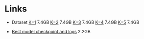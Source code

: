 # Links
- Dataset
    [K=1](https://university-klagenfurt.s3.eu-central-1.amazonaws.com/AIML/Dataset/1.zip) 7.4GB
    [K=2](https://university-klagenfurt.s3.eu-central-1.amazonaws.com/AIML/Dataset/2.zip) 7.4GB
    [K=3](https://university-klagenfurt.s3.eu-central-1.amazonaws.com/AIML/Dataset/3.zip) 7.4GB
    [K=4](https://university-klagenfurt.s3.eu-central-1.amazonaws.com/AIML/Dataset/4.zip) 7.4GB
    [K=5](https://university-klagenfurt.s3.eu-central-1.amazonaws.com/AIML/Dataset/5.zip) 7.4GB

- [Best model checkpoint and logs](https://university-klagenfurt.s3.eu-central-1.amazonaws.com/AIML/Checkpoints.zip) 2.2GB
